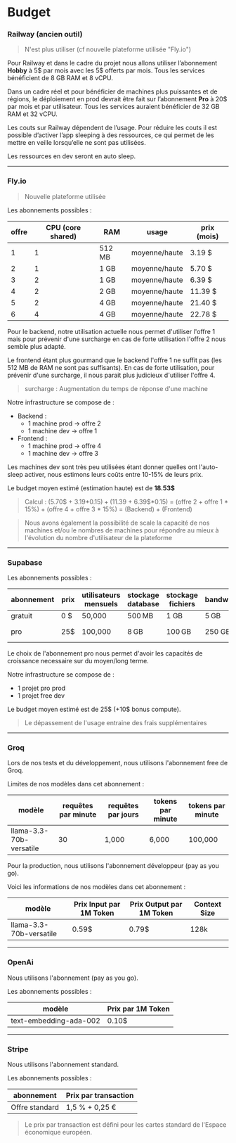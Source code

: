 # Budget

### **Railway (ancien outil)**

>N'est plus utiliser (cf nouvelle plateforme utilisée "Fly.io")

Pour Railway et dans le cadre du projet nous allons utiliser l’abonnement **Hobby** à 5$ par mois avec les 5$ offerts par mois. Tous les services bénéficient de 8 GB RAM et 8 vCPU.

Dans un cadre réel et pour bénéficier de machines plus puissantes et de régions, le déploiement en prod devrait être fait sur l’abonnement **Pro** à 20$ par mois et par utilisateur. Tous les services auraient bénéficier de 32 GB RAM et 32 vCPU.

Les couts sur Railway dépendent de l’usage. Pour réduire les couts il est possible d’activer l’app sleeping à des 
ressources, ce qui permet de les mettre en veille lorsqu’elle ne sont pas utilisées.

Les ressources en dev seront en auto sleep. 

---

### **Fly.io**

>Nouvelle plateforme utilisée 

Les abonnements possibles :

| offre | CPU (core shared) | RAM | usage | prix (mois)| 
| --- | --- | --- | --- | --- |
| 1 | 1 | 512 MB | moyenne/haute | 3.19 $ |
| 2 | 1 | 1 GB | moyenne/haute | 5.70 $ |
| 3 | 2 | 1 GB | moyenne/haute | 6.39 $ |
| 4 | 2 | 2 GB | moyenne/haute | 11.39 $ |
| 5 | 2 | 4 GB | moyenne/haute | 21.40 $ |
| 6 | 4 | 4 GB | moyenne/haute | 22.78 $ |

Pour le backend, notre utilisation actuelle nous permet d'utiliser l'offre 1 mais pour prévenir d'une surcharge en cas de forte utilisation l'offre 2 nous semble plus adapté.    

Le frontend étant plus gourmand que le backend l'offre 1 ne suffit pas (les 512 MB de RAM ne sont pas suffisants). En cas de forte utilisation, pour prévenir d'une surcharge, il nous parait plus judicieux d'utiliser l'offre 4.

> surcharge : Augmentation du temps de réponse d'une machine 

Notre infrastructure se compose de :
- Backend :
    - 1 machine prod -> offre 2
    - 1 machine dev -> offre 1
- Frontend :
    - 1 machine prod -> offre 4
    - 1 machine dev -> offre 3

Les machines dev sont très peu utilisées étant donner quelles ont l'auto-sleep activer, nous estimons leurs coûts entre 10-15% de leurs prix.

Le budget moyen estimé (estimation haute) est de **18.53$**

>Calcul : 
(5.70$ + 3.19$*0.15) + (11.39$ + 6.39$*0.15) = (offre 2 + offre 1 * 15%) + (offre 4 + offre 3 * 15%) = (Backend) + (Frontend)


> Nous avons également la possibilité de scale la capacité de nos machines et/ou le nombres de machines pour répondre au mieux à l'évolution du nombre d'utilisateur de la plateforme 

---

### **Supabase**

Les abonnements possibles :

| abonnement | prix | utilisateurs mensuels | stockage database | stockage fichiers | bandwidth | Backup journaliers | Bonus
| --- | --- | --- | --- | --- | --- | --- | --- |
| gratuit | 0 $ | 50,000 | 500 MB | 1 GB | 5 GB | non | 0
| pro | 25$ | 100,000 | 8 GB | 100 GB | 250 GB | oui | 10$ compute

Le choix de l'abonnement pro nous permet d'avoir les capacités de croissance necessaire sur du moyen/long terme.

Notre infrastructure se compose de :
- 1 projet pro prod
- 1 projet free dev

Le budget moyen estimé est de 25$ (+10$ bonus compute).

> Le dépassement de l'usage entraine des frais supplémentaires

---

### **Groq**

Lors de nos tests et du développement, nous utilisons l'abonnement free de Groq.

Limites de nos modèles dans cet abonnement :

| modèle | requêtes par minute | requêtes par jours | tokens par minute | tokens par minute |
| --- | --- | --- | --- |  --- |
| llama-3.3-70b-versatile | 30 | 1,000 | 6,000 | 100,000 |

Pour la production, nous utilisons l'abonnement  développeur (pay as you go).

Voici les informations de nos modèles dans cet abonnement :

| modèle | Prix Input par 1M Token | Prix Output par 1M Token | Context Size
| --- | --- | --- | ---  |
| llama-3.3-70b-versatile | 0.59$ | 0.79$ | 128k

---

### **OpenAi**

Nous utilisons l'abonnement (pay as you go).

Les abonnements possibles :

| modèle | Prix par 1M Token |
| --- | --- |
| text-embedding-ada-002 | 0.10$ |

---

### **Stripe**

Nous utilisons l'abonnement standard.

Les abonnements possibles :

| abonnement | Prix par transaction |
| --- | --- |
| Offre standard | 1,5 % + 0,25 € |

> Le prix par transaction est défini pour les cartes standard de l'Espace économique européen.
